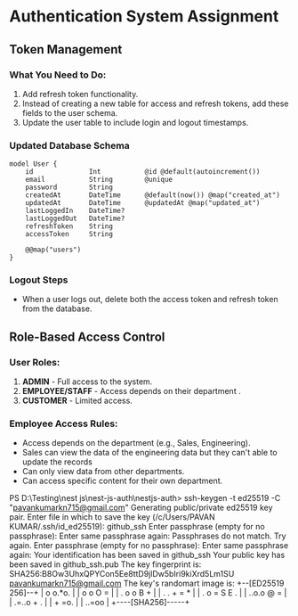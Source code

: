 # Authentication System Assignment

## Token Management

### What You Need to Do:

1. Add refresh token functionality.
2. Instead of creating a new table for access and refresh tokens, add these fields to the user schema.
3. Update the user table to include login and logout timestamps.

### Updated Database Schema

```prisma
model User {
    id              Int           @id @default(autoincrement())
    email           String        @unique
    password        String
    createdAt       DateTime      @default(now()) @map("created_at")
    updatedAt       DateTime      @updatedAt @map("updated_at")
    lastLoggedIn    DateTime?     
    lastLoggedOut   DateTime?
    refreshToken    String
    accessToken     String

    @@map("users")
}
```

### Logout Steps

- When a user logs out, delete both the access token and refresh token from the database.

## Role-Based Access Control

### User Roles:

1. **ADMIN** - Full access to the system.
2. **EMPLOYEE/STAFF** - Access depends on their department .
3. **CUSTOMER** - Limited access.

### Employee Access Rules:

- Access depends on the department (e.g., Sales, Engineering).
- Sales can view the data of the engineering data but they can't able to update the records
- Can only view data from other departments.
- Can access specific content for their own department.


PS D:\Testing\nest js\nest-js-auth\nestjs-auth> ssh-keygen -t ed25519 -C "pavankumarkn715@gmail.com"
Generating public/private ed25519 key pair.
Enter file in which to save the key (/c/Users/PAVAN KUMAR/.ssh/id_ed25519): github_ssh
Enter passphrase (empty for no passphrase): 
Enter same passphrase again: 
Passphrases do not match.  Try again.
Enter passphrase (empty for no passphrase):
Enter same passphrase again: 
Your identification has been saved in github_ssh
Your public key has been saved in github_ssh.pub
The key fingerprint is:
SHA256:B8Ow3UhxQPYCon5Ee8ttD9jlDw5bIri9kiXrd5Lm1SU pavankumarkn715@gmail.com
The key's randomart image is:
+--[ED25519 256]--+
|    o o.*o.      |
|   o o O =       |
|  . o o B +      | 
| . . + = *       |
|  . o = S E .    |
|   ..o.o @ =     |
|    .=..o + .    |
|    + =o.        |
|   ..=oo         |
+----[SHA256]-----+